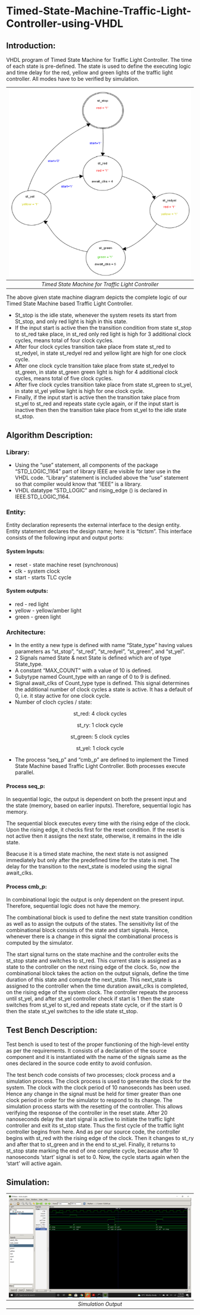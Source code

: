 # Timed-State-Machine-Traffic-Light-Controller-using-VHDL

## Introduction:
VHDL program of Timed State Machine for Traffic Light Controller. The time of each state is pre-defined. The state is used to define the executing logic and time delay for the red, yellow and green lights of the traffic light controller. All modes have to be verified by simulation.

| <img src="./Simulation/Timed State Machine.PNG"> |
|:--:| 
| *Timed State Machine for Traffic Light Controller* |

The above given state machine diagram depicts the complete logic of our Timed State Machine based Traffic Light Controller.

* St_stop is the idle state, whenever the system resets its start from St_stop, and only red light is high in this state.
* If the input start is active then the transition condition from state st_stop to st_red take place, in st_red only red light is high for 3 additional clock cycles, means total of four clock cycles.
* After four clock cycles transition take place from state st_red to st_redyel, in state st_redyel red and yellow light are high for one clock cycle.
* After one clock cycle transition take place from state st_redyel to st_green, in state st_green green light is high for 4 additional clock cycles, means total of five clock cycles.
* After five clock cycles transition take place from state st_green to st_yel, in state st_yel yellow light is high for one clock cycle.
* Finally, if the input start is active then the transition take place from st_yel to st_red and repeats state cycle again, or if the input start is inactive then then the transition take place from st_yel to the idle state st_stop.

## Algorithm Description:

### Library:
* Using the “use” statement, all components of the package “STD_LOGIC_1164” part of library IEEE are visible for later use in the VHDL code. “Library” statement is included above the “use” statement so that compiler would know that “IEEE” is a library.
* VHDL datatype “STD_LOGIC” and rising_edge () is declared in IEEE.STD_LOGIC_1164.

### Entity:
Entity declaration represents the external interface to the design entity. Entity statement declares the design name; here it is “tlctsm”. This interface consists of the following input and output ports:

#### System Inputs:
* reset - state machine reset (synchronous)
* clk - system clock
* start - starts TLC cycle

#### System outputs:
* red - red light
* yellow - yellow/amber light
* green - green light

### Architecture:
* In the entity a new type is defined with name “State_type” having values parameters as “st_stop”, “st_red”, “st_redyel”, “st_green”, and “st_yel”.
* 2 Signals named State & next State is defined which are of type State_type.
* A constant “MAX_COUNT” with a value of 10 is defined.
* Subytype named Count_type with an range of 0 to 9 is defined.
* Signal await_clks of Count_type type is defined. This signal determines the additional number of clock cycles a state is active. It has a default of 0, i.e. it stay active for one clock cycle.
* Number of cloch cycles / state:
<p align="center">st_red: 4 clock cycles</p>
<p align="center">st_ry: 1 clock cycle</p>
<p align="center">st_green: 5 clock cycles</p>
<p align="center">st_yel: 1 clock cycle</p>

* The process “seq_p” and “cmb_p” are defined to implement the Timed State Machine based Traffic Light Controller. Both processes execute parallel.

#### Process seq_p:
In sequential logic, the output is dependent on both the present input and the state (memory, based on earlier inputs). Therefore, sequential logic has memory.

The sequential block executes every time with the rising edge of the clock. Upon the rising edge, it checks first for the reset condition. If the reset is not active then it assigns the next state, otherwise, it remains in the idle state.

Beacuse it is a timed state machine, the next state is not assigned immediately but only after the predefined time for the state is met. The delay for the transition to the next_state is modeled using the signal await_clks.

#### Process cmb_p:
In combinational logic the output is only dependent on the present input. Therefore, sequential logic does not have the memory.

The combinational block is used to define the next state transition condition as well as to assign the outputs of the states. The sensitivity list of the combinational block consists of the state and start signals. Hence, whenever there is a change in this signal the combinational process is computed by the simulator.

The start signal turns on the state machine and the controller exits the st_stop state and switches to st_red. This current state is assigned as a state to the controller on the next rising edge of the clock. So, now the combinational block takes the action on the output signals, define the time duration of this state and compute the next_state. This next_state is assigned to the controller when the time duration await_clks is completed, on the rising edge of the system clock. The controller repeats the process until st_yel, and after st_yel controller check if start is 1 then the state switches from st_yel to st_red and repeats state cycle, or if the start is 0 then the state st_yel switches to the idle state st_stop.

## Test Bench Description:
Test bench is used to test of the proper functioning of the high-level entity as per the requirements. It consists of a declaration of the source component and it is instantiated with the name of the signals same as the ones declared in the source code entity to avoid confusion.

The test bench code consists of two processes; clock process and a simulation process. The clock process is used to generate the clock for the system. The clock with the clock period of 10 nanoseconds has been used. Hence any change in the signal must be held for timer greater than one clock period in order for the simulator to respond to its change. The simulation process starts with the resetting of the controller. This allows verifying the response of the controller in the reset state. After 20 nanoseconds delay the start signal is active to initiate the traffic light controller and exit its st_stop state. Thus the first cycle of the traffic light controller begins from here. And as per our source code, the controller begins with st_red with the rising edge of the clock. Then it changes to st_ry and after that to st_green and in the end to st_yel. Finally, it returns to st_stop state marking the end of one complete cycle, because after 10 nanoseconds ‘start’ signal is set to 0. Now, the cycle starts again when the ‘start’ will active again.

## Simulation:
| <img src="./Simulation/Simulation.png"> |
|:--:| 
| *Simulation Output* |
